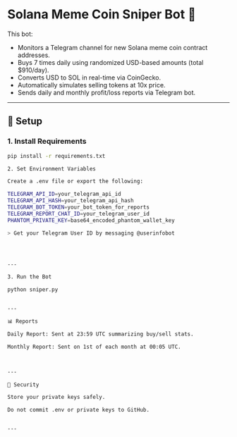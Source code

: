 # Solana Meme Coin Sniper Bot 🤖

This bot:

- Monitors a Telegram channel for new Solana meme coin contract addresses.
- Buys 7 times daily using randomized USD-based amounts (total $910/day).
- Converts USD to SOL in real-time via CoinGecko.
- Automatically simulates selling tokens at 10x price.
- Sends daily and monthly profit/loss reports via Telegram bot.

---

## 🧪 Setup

### 1. Install Requirements
```bash
pip install -r requirements.txt

2. Set Environment Variables

Create a .env file or export the following:

TELEGRAM_API_ID=your_telegram_api_id
TELEGRAM_API_HASH=your_telegram_api_hash
TELEGRAM_BOT_TOKEN=your_bot_token_for_reports
TELEGRAM_REPORT_CHAT_ID=your_telegram_user_id
PHANTOM_PRIVATE_KEY=base64_encoded_phantom_wallet_key

> Get your Telegram User ID by messaging @userinfobot




---

3. Run the Bot

python sniper.py


---

📊 Reports

Daily Report: Sent at 23:59 UTC summarizing buy/sell stats.

Monthly Report: Sent on 1st of each month at 00:05 UTC.



---

🔐 Security

Store your private keys safely.

Do not commit .env or private keys to GitHub.


---
